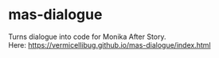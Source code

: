 # mas-dialogue
Turns dialogue into code for Monika After Story. <br />
Here: https://vermicellibug.github.io/mas-dialogue/index.html
